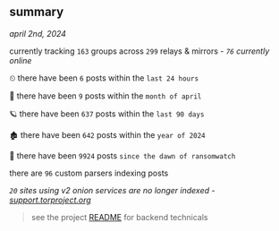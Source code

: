 
## summary
_april 2nd, 2024_

currently tracking `163` groups across `299` relays & mirrors - _`76` currently online_

⏲ there have been `6` posts within the `last 24 hours`

🦈 there have been `9` posts within the `month of april`

🪐 there have been `637` posts within the `last 90 days`

🏚 there have been `642` posts within the `year of 2024`

🦕 there have been `9924` posts `since the dawn of ransomwatch`

there are `96` custom parsers indexing posts

_`20` sites using v2 onion services are no longer indexed - [support.torproject.org](https://support.torproject.org/onionservices/v2-deprecation/)_

> see the project [README](https://github.com/joshhighet/ransomwatch#ransomwatch--) for backend technicals
